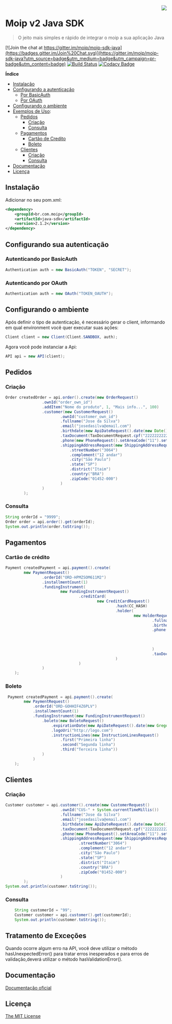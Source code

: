 <img src="https://gist.githubusercontent.com/joaolucasl/00f53024cecf16410d5c3212aae92c17/raw/1789a2131ee389aeb44e3a9d5333f59cfeebc089/moip-icon.png" align="right" />

# Moip v2 Java SDK
> O jeito mais simples e rápido de integrar o moip a sua aplicação Java

[![Join the chat at https://gitter.im/moip/moip-sdk-java](https://badges.gitter.im/Join%20Chat.svg)](https://gitter.im/moip/moip-sdk-java?utm_source=badge&utm_medium=badge&utm_campaign=pr-badge&utm_content=badge)
[![Build Status](https://travis-ci.org/moip/moip-sdk-java.svg?branch=master)](https://travis-ci.org/moip/moip-sdk-java)
[![Codacy Badge](https://api.codacy.com/project/badge/grade/59c15b9d4e35440c8e1d2810c0509836)](https://www.codacy.com/app/rodrigo-saito/moip-sdk-java)

**Índice**

- [Instalação](#instalação)
- [Configurando a autenticação](#configurando-sua-autenticação)
  - [Por BasicAuth](#autenticando-por-basicauth)
  - [Por OAuth](#autenticando-por-oauth)
- [Configurando o ambiente](#configurando-o-ambiente)
- [Exemplos de Uso](#clientes):
  - [Pedidos](#pedidos)
    - [Criação](#criação)
    - [Consulta](#consulta)
  - [Pagamentos](#pagamentos)
    - [Cartão de Credito](#cartão-de-credito)
    - [Boleto](#boleto)
  - [Clientes](#clientes)
    - [Criação](#criação-1)
    - [Consulta](#consulta-1)
- [Documentação](#documentação)
- [Licença](#licença)

## Instalação

Adicionar no seu pom.xml:

```xml
<dependency>
    <groupId>br.com.moip</groupId>
    <artifactId>java-sdk</artifactId>
    <version>2.1.2</version>
</dependency>

```

## Configurando sua autenticação

### Autenticando por BasicAuth
```java
Authentication auth = new BasicAuth("TOKEN", "SECRET");
```
### Autenticando por OAuth
```java
Authentication auth = new OAuth("TOKEN_OAUTH");
```

## Configurando o ambiente
Após definir o tipo de autenticação, é necessário gerar o client, informando em qual environment você quer executar suas ações:
```java
Client client = new Client(Client.SANDBOX, auth);
```

Agora você pode instanciar a Api:
```java
API api = new API(client);
```

## Pedidos
### Criação
```java
Order createdOrder = api.order().create(new OrderRequest()
                .ownId("order_own_id")
                .addItem("Nome do produto", 1, "Mais info...", 100)
                .customer(new CustomerRequest()
                        .ownId("customer_own_id")
                        .fullname("Jose da Silva")
                        .email("josedasilva@email.com")
                        .birthdate(new ApiDateRequest().date(new Date()))
                        .taxDocument(TaxDocumentRequest.cpf("22222222222"))
                        .phone(new PhoneRequest().setAreaCode("11").setNumber("55443322"))
                        .shippingAddressRequest(new ShippingAddressRequest().street("Avenida Faria Lima")
                            .streetNumber("3064")
                            .complement("12 andar")
                            .city("São Paulo")
                            .state("SP")
                            .district("Itaim")
                            .country("BRA")
                            .zipCode("01452-000")
                        )
                )
        );
```

### Consulta
```java
String orderId = "9999";
Order order = api.order().get(orderId);
System.out.println(order.toString());
```

## Pagamentos

### Cartão de crédito

```java
Payment createdPayment = api.payment().create(
        new PaymentRequest()
                .orderId("ORD-HPMZSOM611M2")
                .installmentCount(1)
                .fundingInstrument(
                        new FundingInstrumentRequest()
                                .creditCard(
                                        new CreditCardRequest()
                                                .hash(CC_HASH)
                                                .holder(
                                                        new HolderRequest()
                                                                .fullname("Jose Portador da Silva")
                                                                .birthdate("1988-10-10")
                                                                .phone(
                                                                        new PhoneRequest()
                                                                                .setAreaCode("11")
                                                                                .setNumber("55667788")
                                                                )
                                                                .taxDocument(TaxDocumentRequest.cpf("22222222222"))
                                                )
                                )
                )
    );
```

### Boleto

```java
 Payment createdPayment = api.payment().create(
        new PaymentRequest()
            .orderId("ORD-GOHHIF4Z6PLV")
            .installmentCount(1)
            .fundingInstrument(new FundingInstrumentRequest()
                .boleto(new BoletoRequest()
                    .expirationDate(new ApiDateRequest().date(new GregorianCalendar(2020, Calendar.NOVEMBER, 10).getTime()))
                    .logoUri("http://logo.com")
                    .instructionLines(new InstructionLinesRequest()
                        .first("Primeira linha")
                        .second("Segunda linha")
                        .third("Terceira linha"))
                )
            )
    );
```

## Clientes
### Criação
```java
Customer customer = api.customer().create(new CustomerRequest()
                        .ownId("CUS-" + System.currentTimeMillis())
                        .fullname("Jose da Silva")
                        .email("josedasilva@email.com")
                        .birthdate(new ApiDateRequest().date(new Date()))
                        .taxDocument(TaxDocumentRequest.cpf("22222222222"))
                        .phone(new PhoneRequest().setAreaCode("11").setNumber("55443322"))
                        .shippingAddressRequest(new ShippingAddressRequest().street("Avenida Faria Lima")
                                .streetNumber("3064")
                                .complement("12 andar")
                                .city("São Paulo")
                                .state("SP")
                                .district("Itaim")
                                .country("BRA")
                                .zipCode("01452-000")
                        )
        );
System.out.println(customer.toString());
```

### Consulta
```java
    String customerId = "99";
    Customer customer = api.customer().get(customerId);
    System.out.println(customer.toString());
```

## Tratamento de Exceções

Quando ocorre algum erro na API, você deve utilizar o método hasUnexpectedError() para tratar erros inesperados e
para erros de validação,deverá utilizar o método hasValidationError().

## Documentação

[Documentação oficial](https://moip.com.br/referencia-api/)

## Licença

[The MIT License](https://github.com/moip/moip-sdk-java/blob/master/LICENSE)
